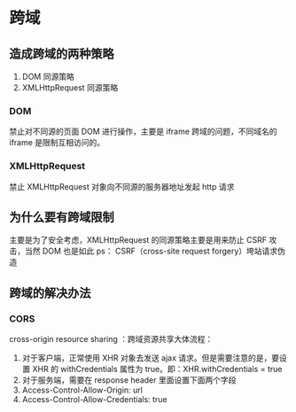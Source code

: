 # 跨域

## 造成跨域的两种策略

1.  DOM 同源策略
2.  XMLHttpRequest 同源策略

### DOM

禁止对不同源的页面 DOM 进行操作，主要是 iframe 跨域的问题，不同域名的 iframe 是限制互相访问的。

### XMLHttpRequest

禁止 XMLHttpRequest 对象向不同源的服务器地址发起 http 请求

## 为什么要有跨域限制

主要是为了安全考虑，XMLHttpRequest 的同源策略主要是用来防止 CSRF 攻击，当然 DOM 也是如此
ps： CSRF（cross-site request forgery）垮站请求伪造

## 跨域的解决办法

### CORS

cross-origin resource sharing ：跨域资源共享大体流程：

1.  对于客户端，正常使用 XHR 对象去发送 ajax 请求。但是需要注意的是，要设置 XHR 的 withCredentials 属性为 true。即：XHR.withCredentials = true
2.  对于服务端，需要在 response header 里面设置下面两个字段
3.  Access-Control-Allow-Origin: url
4.  Access-Control-Allow-Credentials: true
